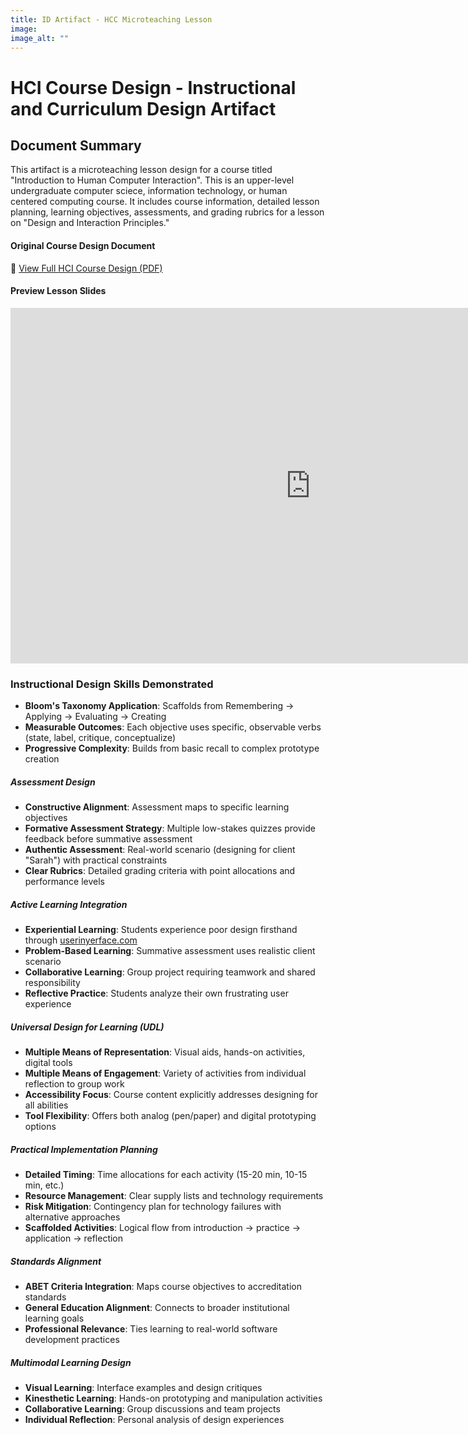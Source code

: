 ```yaml
---
title: ID Artifact - HCC Microteaching Lesson
image: 
image_alt: ""
---
```


# HCI Course Design - Instructional and Curriculum Design Artifact

## Document Summary
This artifact is a microteaching lesson design for a course titled "Introduction to Human Computer Interaction". This is an upper-level undergraduate computer sciece, information technology, or human centered computing course. It includes course information, detailed lesson planning, learning objectives, assessments, and grading rubrics for a lesson on "Design and Interaction Principles."

#### Original Course Design Document
📄 [View Full HCI Course Design (PDF)](/theme/pdfs/HCC-MTL.pdf)

#### Preview Lesson Slides
<iframe src="https://docs.google.com/presentation/d/e/2PACX-1vRzbbE7Ogzoj__Fzkwk2arETEIgQ8dLbJPSZfVhI57IWdGI4OX3Y3r_vGyLHIAyFK0ewPrJNIIQDC_T/pubembed?start=false&loop=false&delayms=60000" frameborder="0" width="960" height="569" allowfullscreen="true" mozallowfullscreen="true" webkitallowfullscreen="true"></iframe>

### Instructional Design Skills Demonstrated
- **Bloom's Taxonomy Application**: Scaffolds from Remembering → Applying → Evaluating → Creating
- **Measurable Outcomes**: Each objective uses specific, observable verbs (state, label, critique, conceptualize)
- **Progressive Complexity**: Builds from basic recall to complex prototype creation

##### **Assessment Design**
- **Constructive Alignment**: Assessment maps to specific learning objectives
- **Formative Assessment Strategy**: Multiple low-stakes quizzes provide feedback before summative assessment
- **Authentic Assessment**: Real-world scenario (designing for client "Sarah") with practical constraints 
- **Clear Rubrics**: Detailed grading criteria with point allocations and performance levels

##### **Active Learning Integration**
- **Experiential Learning**: Students experience poor design firsthand through [userinyerface.com](https://userinyerface.com)
- **Problem-Based Learning**: Summative assessment uses realistic client scenario
- **Collaborative Learning**: Group project requiring teamwork and shared responsibility
- **Reflective Practice**: Students analyze their own frustrating user experience

##### **Universal Design for Learning (UDL)**
- **Multiple Means of Representation**: Visual aids, hands-on activities, digital tools
- **Multiple Means of Engagement**: Variety of activities from individual reflection to group work
- **Accessibility Focus**: Course content explicitly addresses designing for all abilities
- **Tool Flexibility**: Offers both analog (pen/paper) and digital prototyping options

##### **Practical Implementation Planning**
- **Detailed Timing**: Time allocations for each activity (15-20 min, 10-15 min, etc.)
- **Resource Management**: Clear supply lists and technology requirements
- **Risk Mitigation**: Contingency plan for technology failures with alternative approaches
- **Scaffolded Activities**: Logical flow from introduction → practice → application → reflection

##### **Standards Alignment**
- **ABET Criteria Integration**: Maps course objectives to accreditation standards
- **General Education Alignment**: Connects to broader institutional learning goals
- **Professional Relevance**: Ties learning to real-world software development practices

##### **Multimodal Learning Design**
- **Visual Learning**: Interface examples and design critiques
- **Kinesthetic Learning**: Hands-on prototyping and manipulation activities
- **Collaborative Learning**: Group discussions and team projects
- **Individual Reflection**: Personal analysis of design experiences
